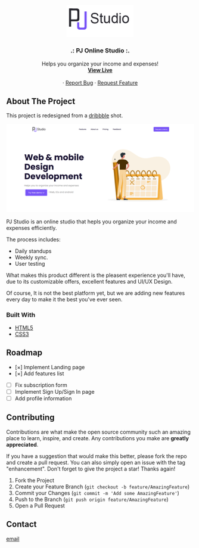 <div id="top"></div>

<!-- PROJECT LOGO -->
<br />
<div align="center">
    <img src="./img/pj logo.png" alt="Logo" width="180">

  <h3 align="center">.: PJ Online Studio :.</h3>

  <p align="center">
    Helps you organize your income and expenses!
     <br />
    <a href="https://nastaranamani.github.io/PJ-Studio/" target="_blank"><strong>View Live</strong></a>
       <br />
       <br />
    ·
    <a href="https://github.com/NastaranAmani/PJ-Studio/issues">Report Bug</a>
    ·
    <a href="https://github.com/NastaranAmani/PJ-Studio/issues">Request Feature</a>
  </p>
</div>

<!-- ABOUT THE PROJECT -->

## About The Project

This project is redesigned from a <a href="https://dribbble.com/shots/17262643-Design-Development-Company-Landing-Page" target="_blank">dribbble</a> shot.
<br />
<div align="center">
    <img src="./img/PJ-Studio.png" alt="" width="700">
</div>

PJ Studio is an online studio that hepls you organize your income and expenses efficiently.

The process includes:

- Daily standups
- Weekly sync.
- User testing

What makes this product different is the pleasent experience you'll have, due to its customizable offers, excellent features and UI/UX Design.

Of course, It is not the best platform yet, but we are adding new features every day to make it the best you've ever seen.

### Built With

- [HTML5](https://html.spec.whatwg.org/multipage/)
- [CSS3](https://www.w3.org/Style/CSS/Overview.en.html)

<!-- ROADMAP -->

## Roadmap

- [&#xD7;] Implement Landing page
- [&#xD7;] Add features list
- [ ] Fix subscription form
- [ ] Implement Sign Up/Sign In page
- [ ] Add profile information

<!-- CONTRIBUTING -->

## Contributing

Contributions are what make the open source community such an amazing place to learn, inspire, and create. Any contributions you make are **greatly appreciated**.

If you have a suggestion that would make this better, please fork the repo and create a pull request. You can also simply open an issue with the tag "enhancement".
Don't forget to give the project a star! Thanks again!

1. Fork the Project
2. Create your Feature Branch (`git checkout -b feature/AmazingFeature`)
3. Commit your Changes (`git commit -m 'Add some AmazingFeature'`)
4. Push to the Branch (`git push origin feature/AmazingFeature`)
5. Open a Pull Request

<!-- CONTACT -->

## Contact
[email](mailto:nastaran.a.amani@gmail.com)


<!-- MARKDOWN LINKS & IMAGES -->

[contributors-shield]: https://img.shields.io/github/contributors/othneildrew/Best-README-Template.svg?style=for-the-badge
[contributors-url]: https://github.com/othneildrew/Best-README-Template/graphs/contributors
[forks-shield]: https://img.shields.io/github/forks/othneildrew/Best-README-Template.svg?style=for-the-badge
[forks-url]: https://github.com/othneildrew/Best-README-Template/network/members
[stars-shield]: https://img.shields.io/github/stars/othneildrew/Best-README-Template.svg?style=for-the-badge
[stars-url]: https://github.com/othneildrew/Best-README-Template/stargazers
[issues-shield]: https://img.shields.io/github/issues/othneildrew/Best-README-Template.svg?style=for-the-badge
[issues-url]: https://github.com/othneildrew/Best-README-Template/issues
[license-shield]: https://img.shields.io/github/license/othneildrew/Best-README-Template.svg?style=for-the-badge
[license-url]: https://github.com/othneildrew/Best-README-Template/blob/master/LICENSE.txt
[linkedin-shield]: https://img.shields.io/badge/-LinkedIn-black.svg?style=for-the-badge&logo=linkedin&colorB=555
[linkedin-url]: https://linkedin.com/in/othneildrew
[product-screenshot]: https://i.ibb.co/VY7Qc9n/view.png

